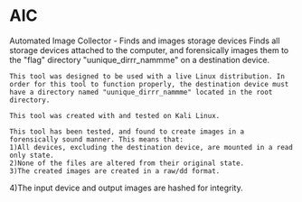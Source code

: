 # AIC
Automated Image Collector - Finds and images storage devices
Finds all storage devices attached to the computer, and forensically images them to the "flag" directory "uunique_dirrr_nammme" on a destination device.

	This tool was designed to be used with a live Linux distribution. In order for this tool to function properly, the destination device must have a directory named "uunique_dirrr_nammme" located in the root directory.

	This tool was created with and tested on Kali Linux.

	This tool has been tested, and found to create images in a forensically sound manner. This means that:
	1)All devices, excluding the destination device, are mounted in a read only state.
	2)None of the files are altered from their original state.
	3)The created images are created in a raw/dd format.
4)The input device and output images are hashed for integrity.
